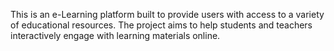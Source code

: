 This is an e-Learning platform built to provide users with access to a variety of educational resources. The project aims to help students and teachers interactively engage with learning materials online.